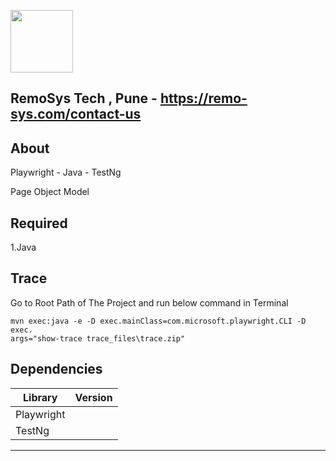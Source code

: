 
<a href="https://remo-sys.com/"><img src="https://img1.wsimg.com/isteam/ip/bd3785cd-d6c4-4882-9b7c-6e71611da2b9/Remosys%20Logo%202.png" width="100" height="100" /></a><br />


## RemoSys Tech , Pune - https://remo-sys.com/contact-us
  
## About

Playwright  - Java  - TestNg 

Page Object Model

## Required 

1.Java

## Trace 
Go to Root Path of The Project and run below command in Terminal

```console
mvn exec:java -e -D exec.mainClass=com.microsoft.playwright.CLI -D exec.
args="show-trace trace_files\trace.zip"
```


## Dependencies  

| Library               | Version   |
|-----------------------|-----------|
| Playwright            |           |
| TestNg                |           |


-----------------------------------------------------------------------------------------
